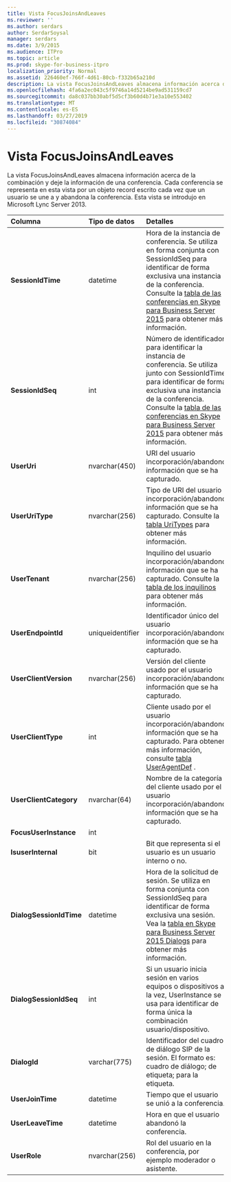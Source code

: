 ```yaml
---
title: Vista FocusJoinsAndLeaves
ms.reviewer: ''
ms.author: serdars
author: SerdarSoysal
manager: serdars
ms.date: 3/9/2015
ms.audience: ITPro
ms.topic: article
ms.prod: skype-for-business-itpro
localization_priority: Normal
ms.assetid: 226460ef-766f-4d61-80cb-f332b65a210d
description: La vista FocusJoinsAndLeaves almacena información acerca de la combinación y deje la información de una conferencia. Cada conferencia se representa en esta vista por un objeto record escrito cada vez que un usuario se une a y abandona la conferencia. Esta vista se introdujo en Microsoft Lync Server 2013.
ms.openlocfilehash: 4fa6a2ec043c5f9746a14d5214be9ad531159cd7
ms.sourcegitcommit: da8c037bb30abf5d5cf3b60d4b71e3a10e553402
ms.translationtype: MT
ms.contentlocale: es-ES
ms.lasthandoff: 03/27/2019
ms.locfileid: "30874084"
---
```

# <a name="focusjoinsandleaves-view"></a>Vista FocusJoinsAndLeaves
 
La vista FocusJoinsAndLeaves almacena información acerca de la combinación y deje la información de una conferencia. Cada conferencia se representa en esta vista por un objeto record escrito cada vez que un usuario se une a y abandona la conferencia. Esta vista se introdujo en Microsoft Lync Server 2013.
  
|**Columna**|**Tipo de datos**|**Detalles**|
|:-----|:-----|:-----|
|**SessionIdTime** <br/> |datetime  <br/> |Hora de la instancia de conferencia. Se utiliza en forma conjunta con SessionIdSeq para identificar de forma exclusiva una instancia de la conferencia. Consulte la [tabla de las conferencias en Skype para Business Server 2015](conferences.md) para obtener más información. <br/> |
|**SessionIdSeq** <br/> |int  <br/> |Número de identificador para identificar la instancia de conferencia. Se utiliza junto con SessionIdTime para identificar de forma exclusiva una instancia de la conferencia. Consulte la [tabla de las conferencias en Skype para Business Server 2015](conferences.md) para obtener más información. <br/> |
|**UserUri** <br/> |nvarchar(450)  <br/> |URI del usuario incorporación/abandono información que se ha capturado.  <br/> |
|**UserUriType** <br/> |nvarchar(256)  <br/> |Tipo de URI del usuario incorporación/abandono información que se ha capturado. Consulte la [tabla UriTypes](uritypes.md) para obtener más información. <br/> |
|**UserTenant** <br/> |nvarchar(256)  <br/> |Inquilino del usuario incorporación/abandono información que se ha capturado. Consulte la [tabla de los inquilinos](tenants.md) para obtener más información. <br/> |
|**UserEndpointId** <br/> |uniqueidentifier  <br/> |Identificador único del usuario incorporación/abandono información que se ha capturado.  <br/> |
|**UserClientVersion** <br/> |nvarchar(256)  <br/> |Versión del cliente usado por el usuario incorporación/abandono información que se ha capturado.  <br/> |
|**UserClientType** <br/> |int  <br/> |Cliente usado por el usuario incorporación/abandono información que se ha capturado. Para obtener más información, consulte [tabla UserAgentDef](useragentdef.md) . <br/> |
|**UserClientCategory** <br/> |nvarchar(64)  <br/> |Nombre de la categoría del cliente usado por el usuario incorporación/abandono información que se ha capturado.  <br/> |
|**FocusUserInstance** <br/> |int  <br/> ||
|**IsuserInternal** <br/> |bit  <br/> |Bit que representa si el usuario es un usuario interno o no.  <br/> |
|**DialogSessionIdTime** <br/> |datetime  <br/> |Hora de la solicitud de sesión. Se utiliza en forma conjunta con SessionIdSeq para identificar de forma exclusiva una sesión. Vea la [tabla en Skype para Business Server 2015 Dialogs](dialogs.md) para obtener más información. <br/> |
|**DialogSessionIdSeq** <br/> |int  <br/> |Si un usuario inicia sesión en varios equipos o dispositivos a la vez, UserInstance se usa para identificar de forma única la combinación usuario/dispositivo.  <br/> |
|**DialogId** <br/> |varchar(775)  <br/> |Identificador del cuadro de diálogo SIP de la sesión. El formato es: cuadro de diálogo; de etiqueta; para la etiqueta.  <br/> |
|**UserJoinTime** <br/> |datetime  <br/> |Tiempo que el usuario se unió a la conferencia.  <br/> |
|**UserLeaveTime** <br/> |datetime  <br/> |Hora en que el usuario abandonó la conferencia.  <br/> |
|**UserRole** <br/> |nvarchar(256)  <br/> |Rol del usuario en la conferencia, por ejemplo moderador o asistente.  <br/> |
   

